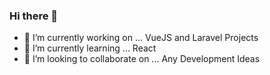 ### Hi there 👋

- 🔭 I’m currently working on ... VueJS and Laravel Projects
- 🌱 I’m currently learning ... React
- 👯 I’m looking to collaborate on ... Any Development Ideas
<!-- - 🤔 I’m looking for help with ...
- 💬 Ask me about ...
- 📫 How to reach me: ...
- 😄 Pronouns: ...
- ⚡ Fun fact: ... -->